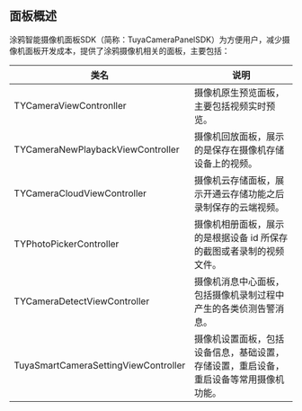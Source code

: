 ## 面板概述

涂鸦智能摄像机面板SDK（简称：TuyaCameraPanelSDK）为方便用户，减少摄像机面板开发成本，提供了涂鸦摄像机相关的面板，主要包括：

| 类名                    | 说明 |
| ----------------------- | ---- |
| TYCameraViewContronller |  摄像机原生预览面板，主要包括视频实时预览。  |
| TYCameraNewPlaybackViewController |  摄像机回放面板，展示的是保存在摄像机存储设备上的视频。  |
| TYCameraCloudViewController |  摄像机云存储面板，展示开通云存储功能之后录制保存的云端视频。    |
| TYPhotoPickerController | 摄像机相册面板，展示的是根据设备 id 所保存的截图或者录制的视频文件。 |
| TYCameraDetectViewController |  摄像机消息中心面板，包括摄像机录制过程中产生的各类侦测告警消息。  |
| TuyaSmartCameraSettingViewController |  摄像机设置面板，包括设备信息，基础设置，存储设置，重启设备，重启设备等常用摄像机功能。  |

